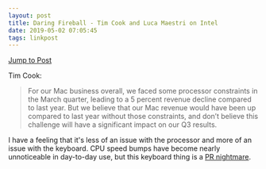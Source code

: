 ```yaml
---
layout: post
title: Daring Fireball - Tim Cook and Luca Maestri on Intel
date: 2019-05-02 07:05:45
tags: linkpost
---
```


[Jump to Post](https://daringfireball.net/linked/2019/05/01/cook-maestri-intel)

Tim Cook:
> For our Mac business overall, we faced some processor constraints in the March quarter, leading to a 5 percent revenue decline compared to last year. But we believe that our Mac revenue would have been up compared to last year without those constraints, and don’t believe this challenge will have a significant impact on our Q3 results.

I have a feeling that it's less of an issue with the processor and more of an issue with the keyboard. CPU speed bumps have become nearly unnoticeable in day-to-day use, but this keyboard thing is a [PR nightmare](https://daringfireball.net/linked/2019/03/27/strn-kyboard). 